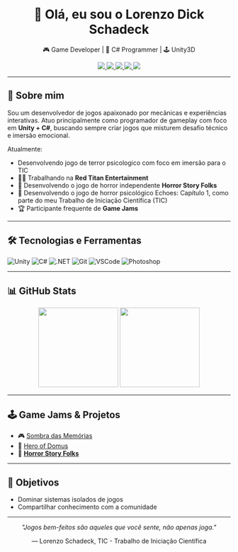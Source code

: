 <h1 align="center">👋 Olá, eu sou o Lorenzo Dick Schadeck</h1>

<p align="center">
🎮 Game Developer | 🧠 C# Programmer | 🕹️ Unity3D
</p>

<p align="center">
  <a href="https://www.linkedin.com/in/lorenzoschadeck/">
    <img src="https://img.shields.io/badge/LinkedIn-0077B5?style=for-the-badge&logo=linkedin&logoColor=white"/>
  </a>
  <a href="mailto:lorenzo.schadeck@gmail.com">
    <img src="https://img.shields.io/badge/Gmail-333333?style=for-the-badge&logo=gmail&logoColor=red"/>
  </a>
  <a href="https://discordapp.com/users/dick0424">
    <img src="https://img.shields.io/badge/Discord-7289DA?style=for-the-badge&logo=discord&logoColor=white"/>
  </a>
  <a href="https://wa.me/5547988114790">
    <img src="https://img.shields.io/badge/WhatsApp-25D366?style=for-the-badge&logo=whatsapp&logoColor=white"/>
  </a>
  <a href="https://www.instagram.com/lorenzoschadeck">
    <img src="https://img.shields.io/badge/-Instagram-%23E4405F?style=for-the-badge&logo=instagram&logoColor=white"/>
  </a>
</p>

---

## 🧠 Sobre mim

Sou um desenvolvedor de jogos apaixonado por mecânicas e experiências interativas. Atuo principalmente como programador de gameplay com foco em **Unity + C#**, buscando sempre criar jogos que misturem desafio técnico e imersão emocional.

Atualmente:
- Desenvolvendo jogo de terror psicologico com foco em imersão para o TIC
- 👨‍💻 Trabalhando na **Red Titan Entertainment**
- 👻 Desenvolvendo o jogo de horror independente **Horror Story Folks**
- 🧠 Desenvolvendo o jogo de horror psicológico Echoes: Capítulo 1, como parte do meu Trabalho de Iniciação Científica (TIC)
- 🏆 Participante frequente de **Game Jams**

---

## 🛠️ Tecnologias e Ferramentas

![Unity](https://img.shields.io/badge/Unity-100000?style=for-the-badge&logo=unity&logoColor=white)
![C#](https://img.shields.io/badge/C%23-239120?style=for-the-badge&logo=c-sharp&logoColor=white)
![.NET](https://img.shields.io/badge/.NET-512BD4?style=for-the-badge&logo=dotnet&logoColor=white)
![Git](https://img.shields.io/badge/Git-F05032?style=for-the-badge&logo=git&logoColor=white)
![VSCode](https://img.shields.io/badge/Vscode-007ACC?style=for-the-badge&logo=visual-studio-code&logoColor=white)
![Photoshop](https://img.shields.io/badge/Photoshop-31A8FF?style=for-the-badge&logo=adobe-photoshop&logoColor=white)

---

## 📊 GitHub Stats

<p align="center">
  <img height="180em" src="https://github-readme-stats.vercel.app/api?username=LorenzoSchadeck&theme=transparent&bg_color=000&border_color=30A3DC&show_icons=true&icon_color=30A3DC&title_color=E94D5F&text_color=FFF"/>
  <img height="180em" src="https://github-readme-stats.vercel.app/api/top-langs/?username=LorenzoSchadeck&layout=compact&bg_color=000000&border_color=30A3DC&title_color=E94D5F&text_color=ffffff"/>
</p>

---

## 🕹️ Game Jams & Projetos

- 🎮 [Sombra das Memórias](https://uf-team.itch.io/sombra-das-memorias)
- 🦸 [Hero of Domus](https://lorenzogrando.itch.io/hero-of-domus)
- 👻 [**Horror Story Folks**](https://uf-team.itch.io/horrorstoryfolks)

---

## 🎯 Objetivos

- Dominar sistemas isolados de jogos   
- Compartilhar conhecimento com a comunidade

---

<p align="center"><i>"Jogos bem-feitos são aqueles que você sente, não apenas joga."</i></p>
<p align="center">— Lorenzo Schadeck, TIC - Trabalho de Iniciação Científica</a></p>

